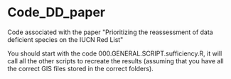 # Code_DD_paper
Code associated with the paper "Prioritizing the reassessment of data deficient species on the IUCN Red List"

You should start with the code 000.GENERAL.SCRIPT.sufficiency.R, it will call all the other scripts to recreate the results (assuming that you have all the correct GIS files stored in the correct folders).

